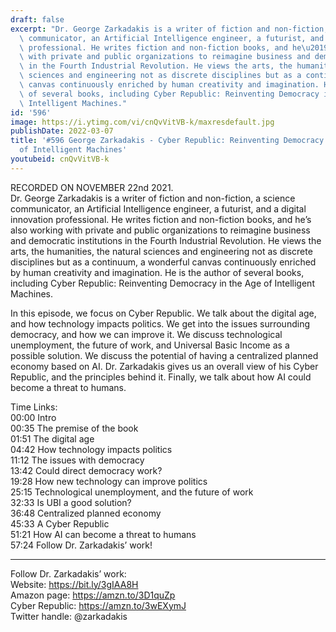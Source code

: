 ```yaml
---
draft: false
excerpt: "Dr. George Zarkadakis is a writer of fiction and non-fiction, a science\
  \ communicator, an Artificial Intelligence engineer, a futurist, and a digital innovation\
  \ professional. He writes fiction and non-fiction books, and he\u2019s also working\
  \ with private and public organizations to reimagine business and democratic institutions\
  \ in the Fourth Industrial Revolution. He views the arts, the humanities, the natural\
  \ sciences and engineering not as discrete disciplines but as a continuum, a wonderful\
  \ canvas continuously enriched by human creativity and imagination. He is the author\
  \ of several books, including Cyber Republic: Reinventing Democracy in the Age of\
  \ Intelligent Machines."
id: '596'
image: https://i.ytimg.com/vi/cnQvVitVB-k/maxresdefault.jpg
publishDate: 2022-03-07
title: '#596 George Zarkadakis - Cyber Republic: Reinventing Democracy in the Age
  of Intelligent Machines'
youtubeid: cnQvVitVB-k
---
```

<div class="timelinks">

RECORDED ON NOVEMBER 22nd 2021.  
Dr. George Zarkadakis is a writer of fiction and non-fiction, a science communicator, an Artificial Intelligence engineer, a futurist, and a digital innovation professional. He writes fiction and non-fiction books, and he’s also working with private and public organizations to reimagine business and democratic institutions in the Fourth Industrial Revolution. He views the arts, the humanities, the natural sciences and engineering not as discrete disciplines but as a continuum, a wonderful canvas continuously enriched by human creativity and imagination. He is the author of several books, including Cyber Republic: Reinventing Democracy in the Age of Intelligent Machines.

In this episode, we focus on Cyber Republic. We talk about the digital age, and how technology impacts politics. We get into the issues surrounding democracy, and how we can improve it. We discuss technological unemployment, the future of work, and Universal Basic Income as a possible solution. We discuss the potential of having a centralized planned economy based on AI. Dr. Zarkadakis gives us an overall view of his Cyber Republic, and the principles behind it. Finally, we talk about how AI could become a threat to humans.

Time Links:  
<time>00:00</time> Intro  
<time>00:35</time> The premise of the book  
<time>01:51</time> The digital age  
<time>04:42</time> How technology impacts politics  
<time>11:12</time> The issues with democracy  
<time>13:42</time> Could direct democracy work?  
<time>19:28</time> How new technology can improve politics  
<time>25:15</time> Technological unemployment, and the future of work  
<time>32:33</time> Is UBI a good solution?  
<time>36:48</time> Centralized planned economy  
<time>45:33</time> A Cyber Republic  
<time>51:21</time> How AI can become a threat to humans  
<time>57:24</time> Follow Dr. Zarkadakis’ work!

---

Follow Dr. Zarkadakis’ work:  
Website: https://bit.ly/3gIAA8H  
Amazon page: https://amzn.to/3D1quZp  
Cyber Republic: https://amzn.to/3wEXymJ  
Twitter handle: @zarkadakis
</div>

